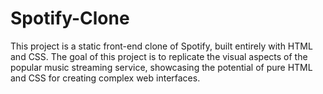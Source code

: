 # Spotify-Clone
This project is a static front-end clone of Spotify, built entirely with HTML and CSS. The goal of this project is to replicate the visual aspects of the popular music streaming service, showcasing the potential of pure HTML and CSS for creating complex web interfaces.